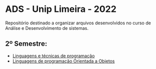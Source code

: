 # ADS - Unip Limeira - 2022
Repositório destinado a organizar arquivos desenvolvidos no curso de Análise e Desenvolvimento de sistemas.

## 2º Semestre: ##
  - [Linguagens e técnicas de programação](https://github.com/ghl0pes/ADS-unip-projects/tree/main/2022-02-linguagem-tecnicas-de-programacao)
  - [Linguagens de programação Orientada a Objetos](https://github.com/ghl0pes/ADS-unip-projects/tree/main/2023-01-OO/LPOO)
